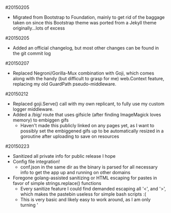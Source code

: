 #20150205 
- Migrated from Bootstrap to Foundation, mainly to get rid of the baggage taken on since this Bootstrap theme was ported from a Jekyll theme originally...lots of excess

#20150205
 - Added an official changelog, but most other changes can be found in the git commit log

#20150207 
- Replaced Negroni/Gorilla-Mux combination with Goji, which comes along with the handy (but difficult to grasp for me) web.Context feature, replacing my old GuardPath pseudo-middleware.

#20150212 
- Replaced goji.Serve() call with my own replicant, to fully use my custom logger middleware.
- Added a /big/ route that uses gifsicle (after finding ImageMagick loves memory) to embiggen gifs
    - Haven't made this publicly linked on any pages yet, as I want to possibly set the embiggened gifs up to be automatically resized in a goroutine after uploading to save on resources

#20150223
- Sanitized all private info for public release I hope
- Config file integration! 
    - conf.json in the same dir as the binary is parsed for all necessary info to get the app up and running on other domains
- Foregone golang-assisted sanitizing or HTML escaping for pastes in favor of simple strings.replace() functions
    - Every sanitize feature I could find demanded escaping all '<', and '>', which makes the pastebin useless for simple bash scripts :(
    - This is very basic and likely easy to work around, as I am only turning '<script>' into '< script >' at the moment, just to stop javascript XSS attacks

#20150228
- Renamed from TKOT to GoBanana, to go along with the Go[whatever] naming convention, and I wasn't too fond of TKOT in the first place
- Moved primary dev source from Github to my personal Gitlab install with infrequent mirroring to Github when I feel like it 